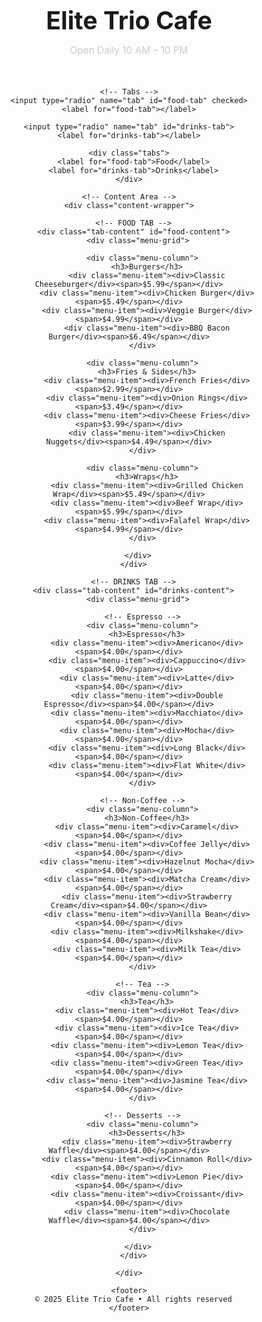 <!DOCTYPE html>
<html lang="en">
<head>
  <meta charset="UTF-8">
  <title>Elite Trio Cafe</title>
  <meta name="viewport" content="width=device-width, initial-scale=1.0">
  <style>
    /* Reset */
    * {
      box-sizing: border-box;
      margin: 0;
      padding: 0;
    }

    body {
      font-family: 'Segoe UI', sans-serif;
      background-color: #111;
      color: white;
      padding: 60px 20px 80px;
    }

    .menu-wrapper {
      max-width: 1200px;
      margin: 0 auto;
      text-align: center;
    }

    h1 {
      font-size: 2.8em;
      font-weight: bold;
      margin-bottom: 15px;
    }

    .hours {
      color: #ccc;
      font-size: 1.1em;
      margin-bottom: 50px;
    }

    /* Tabs */
    .tabs {
      display: flex;
      justify-content: center;
      margin-bottom: 50px;
      gap: 20px;
    }

    .tabs label {
      padding: 12px 30px;
      border: 2px solid #333;
      border-radius: 30px;
      cursor: pointer;
      color: white;
      background-color: transparent;
      transition: background 0.3s, transform 0.3s ease;
      font-size: 1em;
    }

    .tabs label:hover {
      background-color: #222;
      transform: scale(1.05);
    }

    input[type="radio"] {
      display: none;
    }

    input[type="radio"]:checked + label {
      background-color: #e60000;
      border-color: #e60000;
    }

    .tab-content {
      display: none;
    }

    #food-tab:checked ~ .content-wrapper #food-content,
    #drinks-tab:checked ~ .content-wrapper #drinks-content {
      display: block;
    }

    /* Menu Grid */
    .menu-grid {
      display: grid;
      grid-template-columns: repeat(auto-fit, minmax(240px, 1fr));
      gap: 30px;
      margin-bottom: 60px;
    }

    .menu-column {
      background-color: #1a1a1a;
      padding: 25px 20px;
      border-radius: 12px;
      text-align: left;
    }

    .menu-column h3 {
      border-bottom: 1px solid #333;
      padding-bottom: 12px;
      margin-bottom: 20px;
      font-size: 1.25em;
    }

    .menu-item {
      display: flex;
      justify-content: space-between;
      margin-bottom: 12px;
      font-size: 1em;
      padding: 10px 12px;
      border-radius: 6px;
      transition: background-color 0.3s ease, transform 0.3s ease;
      cursor: pointer;
    }

    .menu-item:hover {
      background-color: #222;
      transform: scale(1.03);
    }

    .menu-item span {
      color: #ccc;
    }

    footer {
      text-align: center;
      font-size: 0.95em;
      color: #666;
      border-top: 1px solid #222;
      padding-top: 25px;
      margin-top: 40px;
    }
  </style>
</head>
<body>

  <div class="menu-wrapper">
    <h1>Elite Trio Cafe</h1>
    <p class="hours">Open Daily 10 AM – 10 PM</p>

    <!-- Tabs -->
    <input type="radio" name="tab" id="food-tab" checked>
    <label for="food-tab"></label>

    <input type="radio" name="tab" id="drinks-tab">
    <label for="drinks-tab"></label>

    <div class="tabs">
      <label for="food-tab">Food</label>
      <label for="drinks-tab">Drinks</label>
    </div>

    <!-- Content Area -->
    <div class="content-wrapper">

      <!-- FOOD TAB -->
      <div class="tab-content" id="food-content">
        <div class="menu-grid">

          <div class="menu-column">
            <h3>Burgers</h3>
            <div class="menu-item"><div>Classic Cheeseburger</div><span>$5.99</span></div>
            <div class="menu-item"><div>Chicken Burger</div><span>$5.49</span></div>
            <div class="menu-item"><div>Veggie Burger</div><span>$4.99</span></div>
            <div class="menu-item"><div>BBQ Bacon Burger</div><span>$6.49</span></div>
          </div>

          <div class="menu-column">
            <h3>Fries & Sides</h3>
            <div class="menu-item"><div>French Fries</div><span>$2.99</span></div>
            <div class="menu-item"><div>Onion Rings</div><span>$3.49</span></div>
            <div class="menu-item"><div>Cheese Fries</div><span>$3.99</span></div>
            <div class="menu-item"><div>Chicken Nuggets</div><span>$4.49</span></div>
          </div>

          <div class="menu-column">
            <h3>Wraps</h3>
            <div class="menu-item"><div>Grilled Chicken Wrap</div><span>$5.49</span></div>
            <div class="menu-item"><div>Beef Wrap</div><span>$5.99</span></div>
            <div class="menu-item"><div>Falafel Wrap</div><span>$4.99</span></div>
          </div>

        </div>
      </div>

      <!-- DRINKS TAB -->
      <div class="tab-content" id="drinks-content">
        <div class="menu-grid">

          <!-- Espresso -->
          <div class="menu-column">
            <h3>Espresso</h3>
            <div class="menu-item"><div>Americano</div><span>$4.00</span></div>
            <div class="menu-item"><div>Cappuccino</div><span>$4.00</span></div>
            <div class="menu-item"><div>Latte</div><span>$4.00</span></div>
            <div class="menu-item"><div>Double Espresso</div><span>$4.00</span></div>
            <div class="menu-item"><div>Macchiato</div><span>$4.00</span></div>
            <div class="menu-item"><div>Mocha</div><span>$4.00</span></div>
            <div class="menu-item"><div>Long Black</div><span>$4.00</span></div>
            <div class="menu-item"><div>Flat White</div><span>$4.00</span></div>
          </div>

          <!-- Non-Coffee -->
          <div class="menu-column">
            <h3>Non-Coffee</h3>
            <div class="menu-item"><div>Caramel</div><span>$4.00</span></div>
            <div class="menu-item"><div>Coffee Jelly</div><span>$4.00</span></div>
            <div class="menu-item"><div>Hazelnut Mocha</div><span>$4.00</span></div>
            <div class="menu-item"><div>Matcha Cream</div><span>$4.00</span></div>
            <div class="menu-item"><div>Strawberry Cream</div><span>$4.00</span></div>
            <div class="menu-item"><div>Vanilla Bean</div><span>$4.00</span></div>
            <div class="menu-item"><div>Milkshake</div><span>$4.00</span></div>
            <div class="menu-item"><div>Milk Tea</div><span>$4.00</span></div>
          </div>

          <!-- Tea -->
          <div class="menu-column">
            <h3>Tea</h3>
            <div class="menu-item"><div>Hot Tea</div><span>$4.00</span></div>
            <div class="menu-item"><div>Ice Tea</div><span>$4.00</span></div>
            <div class="menu-item"><div>Lemon Tea</div><span>$4.00</span></div>
            <div class="menu-item"><div>Green Tea</div><span>$4.00</span></div>
            <div class="menu-item"><div>Jasmine Tea</div><span>$4.00</span></div>
          </div>

          <!-- Desserts -->
          <div class="menu-column">
            <h3>Desserts</h3>
            <div class="menu-item"><div>Strawberry Waffle</div><span>$4.00</span></div>
            <div class="menu-item"><div>Cinnamon Roll</div><span>$4.00</span></div>
            <div class="menu-item"><div>Lemon Pie</div><span>$4.00</span></div>
            <div class="menu-item"><div>Croissant</div><span>$4.00</span></div>
            <div class="menu-item"><div>Chocolate Waffle</div><span>$4.00</span></div>
          </div>

        </div>
      </div>

    </div>

    <footer>
      © 2025 Elite Trio Cafe • All rights reserved
    </footer>
  </div>

</body>
</html>

